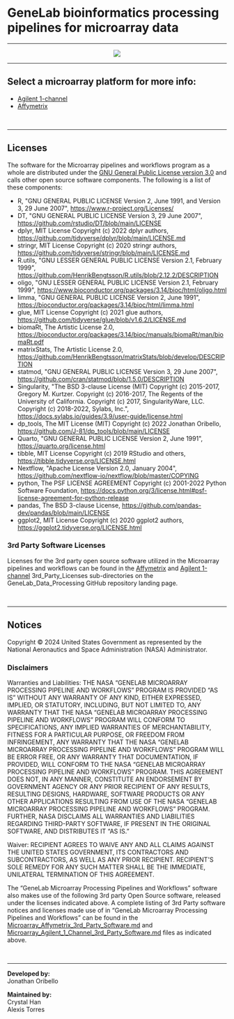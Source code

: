 # GeneLab bioinformatics processing pipelines for microarray data

---

<p align="center">
<a href="images/GL-microarray-overview.pdf"><img src="images/GL-microarray-overview.png"></a>
</p>

--- 

## Select a microarray platform for more info:

* [Agilent 1-channel](Agilent_1-channel)  
* [Affymetrix](Affymetrix)

<br>

---

## Licenses

The software for the Microarray pipelines and workflows program as a whole are distributed under the [GNU General Public License version 3.0](../Licenses/Microarray_GPL-3.0_with_Additional_Requirements_License.pdf) and calls other open source software components. The following is a list of these components:

* R, "GNU GENERAL PUBLIC LICENSE Version 2, June 1991, and Version 3, 29 June 2007", https://www.r-project.org/Licenses/  
* DT, "GNU GENERAL PUBLIC LICENSE Version 3, 29 June 2007", https://github.com/rstudio/DT/blob/main/LICENSE  
* dplyr, MIT License Copyright (c) 2022 dplyr authors, https://github.com/tidyverse/dplyr/blob/main/LICENSE.md  
* stringr, MIT License Copyright (c) 2020 stringr authors, https://github.com/tidyverse/stringr/blob/main/LICENSE.md  
* R.utils, "GNU LESSER GENERAL PUBLIC LICENSE Version 2.1, February 1999", https://github.com/HenrikBengtsson/R.utils/blob/2.12.2/DESCRIPTION  
* oligo, "GNU LESSER GENERAL PUBLIC LICENSE Version 2.1, February 1999", https://www.bioconductor.org/packages/3.14/bioc/html/oligo.html  
* limma, "GNU GENERAL PUBLIC LICENSE Version 2, June 1991", https://bioconductor.org/packages/3.14/bioc/html/limma.html  
* glue, MIT License Copyright (c) 2021 glue authors, https://github.com/tidyverse/glue/blob/v1.6.2/LICENSE.md  
* biomaRt, The Artistic License 2.0, https://bioconductor.org/packages/3.14/bioc/manuals/biomaRt/man/biomaRt.pdf  
* matrixStats, The Artistic License 2.0, https://github.com/HenrikBengtsson/matrixStats/blob/develop/DESCRIPTION  
* statmod, "GNU GENERAL PUBLIC LICENSE Version 3, 29 June 2007", https://github.com/cran/statmod/blob/1.5.0/DESCRIPTION  
* Singularity, "The BSD 3-clause License (MIT) Copyright (c) 2015-2017, Gregory M. Kurtzer. Copyright (c) 2016-2017, The Regents of the University of California. Copyright (c) 2017, SingularityWare, LLC. Copyright (c) 2018-2022, Sylabs, Inc.", https://docs.sylabs.io/guides/3.9/user-guide/license.html  
* dp_tools, The MIT License (MIT) Copyright (c) 2022 Jonathan Oribello, https://github.com/J-81/dp_tools/blob/main/LICENSE  
* Quarto, "GNU GENERAL PUBLIC LICENSE Version 2, June 1991", https://quarto.org/license.html  
* tibble, MIT License Copyright (c) 2019 RStudio and others, https://tibble.tidyverse.org/LICENSE.html  
* Nextflow, "Apache License Version 2.0, January 2004", https://github.com/nextflow-io/nextflow/blob/master/COPYING  
* python, The PSF LICENSE AGREEMENT Copyright (c) 2001-2022 Python Software Foundation, https://docs.python.org/3/license.html#psf-license-agreement-for-python-release  
* pandas, The BSD 3-clause License, https://github.com/pandas-dev/pandas/blob/main/LICENSE  
* ggplot2, MIT License Copyright (c) 2020 ggplot2 authors, https://ggplot2.tidyverse.org/LICENSE.html  


### 3rd Party Software Licenses

Licenses for the 3rd party open source software utilized in the Microarray pipelines and workflows can be found in the [Affymetrix](../3rd_Party_Licenses/Microarray_Affymetrix_3rd_Party_Software_Licenses) and [Agilent 1-channel](../3rd_Party_Licenses/Microarray_Agilent_1_Channel_3rd_Party_Software_Licenses) 3rd_Party_Licenses sub-directories on the GeneLab_Data_Processing GitHub repository landing page. 

<br>

---

## Notices

Copyright © 2024 United States Government as represented by the National Aeronautics and Space Administration (NASA) Administrator.  

### Disclaimers

Warranties and Liabilities: THE NASA “GENELAB MICROARRAY PROCESSING PIPELINE AND WORKFLOWS” PROGRAM IS PROVIDED “AS IS” WITHOUT ANY WARRANTY OF ANY KIND, EITHER EXPRESSED, IMPLIED, OR STATUTORY, INCLUDING, BUT NOT LIMITED TO, ANY WARRANTY THAT THE NASA “GENELAB MICROARRAY PROCESSING PIPELINE AND WORKFLOWS” PROGRAM WILL CONFORM TO SPECIFICATIONS, ANY IMPLIED WARRANTIES OF MERCHANTABILITY, FITNESS FOR A PARTICULAR PURPOSE, OR FREEDOM FROM INFRINGEMENT, ANY WARRANTY THAT THE NASA “GENELAB MICROARRAY PROCESSING PIPELINE AND WORKFLOWS” PROGRAM WILL BE ERROR FREE, OR ANY WARRANTY THAT DOCUMENTATION, IF PROVIDED, WILL CONFORM TO THE NASA “GENELAB MICROARRAY PROCESSING PIPELINE AND WORKFLOWS” PROGRAM. THIS AGREEMENT DOES NOT, IN ANY MANNER, CONSTITUTE AN ENDORSEMENT BY GOVERNMENT AGENCY OR ANY PRIOR RECIPIENT OF ANY RESULTS, RESULTING DESIGNS, HARDWARE, SOFTWARE PRODUCTS OR ANY OTHER APPLICATIONS RESULTING FROM USE OF THE NASA “GENELAB MICROARRAY PROCESSING PIPELINE AND WORKFLOWS” PROGRAM. FURTHER, NASA DISCLAIMS ALL WARRANTIES AND LIABILITIES REGARDING THIRD-PARTY SOFTWARE, IF PRESENT IN THE ORIGINAL SOFTWARE, AND DISTRIBUTES IT “AS IS.”

Waiver: RECIPIENT AGREES TO WAIVE ANY AND ALL CLAIMS AGAINST THE UNITED STATES GOVERNMENT, ITS CONTRACTORS AND SUBCONTRACTORS, AS WELL AS ANY PRIOR RECIPIENT. RECIPIENT'S SOLE REMEDY FOR ANY SUCH MATTER SHALL BE THE IMMEDIATE, UNILATERAL TERMINATION OF THIS AGREEMENT.


The “GeneLab Microarray Processing Pipelines and Workflows” software also makes use of the following 3rd party Open Source software, released under the licenses indicated above.  A complete listing of 3rd Party software notices and licenses made use of in “GeneLab Microarray Processing Pipelines and Workflows” can be found in the [Microarray_Affymetrix_3rd_Party_Software.md](../3rd_Party_Licenses/Microarray_Affymetrix_3rd_Party_Software.md) and [Microarray_Agilent_1_Channel_3rd_Party_Software.md](../3rd_Party_Licenses/Microarray_Agilent_1_Channel_3rd_Party_Software.md) files as indicated above. 

<br>

---
**Developed by:**  
Jonathan Oribello 

**Maintained by:**  
Crystal Han  
Alexis Torres
